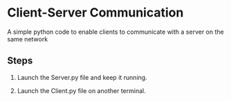  # Client-Server Communication
 A simple python code to enable clients to communicate with a server on the same network

## Steps
1. Launch the Server.py file and keep it running.

2. Launch the Client.py file on another terminal.
 